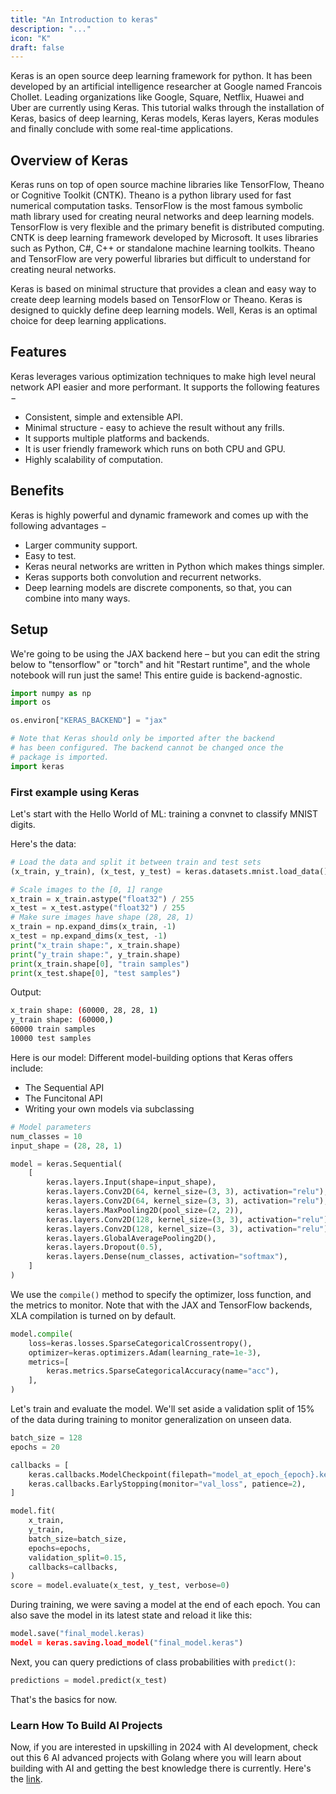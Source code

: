 ```yaml
---
title: "An Introduction to keras"
description: "..."
icon: "K"
draft: false
---
```


Keras is an open source deep learning framework for python. It has been developed by an artificial intelligence researcher at Google named Francois Chollet. Leading organizations like Google, Square, Netflix, Huawei and Uber are currently using Keras. This tutorial walks through the installation of Keras, basics of deep learning, Keras models, Keras layers, Keras modules and finally conclude with some real-time applications.

## Overview of Keras

Keras runs on top of open source machine libraries like TensorFlow, Theano or Cognitive Toolkit (CNTK). Theano is a python library used for fast numerical computation tasks. TensorFlow is the most famous symbolic math library used for creating neural networks and deep learning models. TensorFlow is very flexible and the primary benefit is distributed computing. CNTK is deep learning framework developed by Microsoft. It uses libraries such as Python, C#, C++ or standalone machine learning toolkits. Theano and TensorFlow are very powerful libraries but difficult to understand for creating neural networks.

Keras is based on minimal structure that provides a clean and easy way to create deep learning models based on TensorFlow or Theano. Keras is designed to quickly define deep learning models. Well, Keras is an optimal choice for deep learning applications.

## Features

Keras leverages various optimization techniques to make high level neural network API easier and more performant. It supports the following features −

- Consistent, simple and extensible API.
- Minimal structure - easy to achieve the result without any frills.
- It supports multiple platforms and backends.
- It is user friendly framework which runs on both CPU and GPU.
- Highly scalability of computation.

## Benefits

Keras is highly powerful and dynamic framework and comes up with the following advantages −

- Larger community support.
- Easy to test.
- Keras neural networks are written in Python which makes things simpler.
- Keras supports both convolution and recurrent networks.
- Deep learning models are discrete components, so that, you can combine into many ways.

## Setup

We're going to be using the JAX backend here – but you can edit the string below to "tensorflow" or "torch" and hit "Restart runtime", and the whole notebook will run just the same! This entire guide is backend-agnostic.

```python
import numpy as np
import os

os.environ["KERAS_BACKEND"] = "jax"

# Note that Keras should only be imported after the backend
# has been configured. The backend cannot be changed once the
# package is imported.
import keras
```

### First example using Keras

Let's start with the Hello World of ML: training a convnet to classify MNIST digits.

Here's the data:

```python
# Load the data and split it between train and test sets
(x_train, y_train), (x_test, y_test) = keras.datasets.mnist.load_data()

# Scale images to the [0, 1] range
x_train = x_train.astype("float32") / 255
x_test = x_test.astype("float32") / 255
# Make sure images have shape (28, 28, 1)
x_train = np.expand_dims(x_train, -1)
x_test = np.expand_dims(x_test, -1)
print("x_train shape:", x_train.shape)
print("y_train shape:", y_train.shape)
print(x_train.shape[0], "train samples")
print(x_test.shape[0], "test samples")
```

Output:

```bash
x_train shape: (60000, 28, 28, 1)
y_train shape: (60000,)
60000 train samples
10000 test samples
```

Here is our model:
Different model-building options that Keras offers include:

- The Sequential API
- The Funcitonal API
- Writing your own models via subclassing

```python
# Model parameters
num_classes = 10
input_shape = (28, 28, 1)

model = keras.Sequential(
    [
        keras.layers.Input(shape=input_shape),
        keras.layers.Conv2D(64, kernel_size=(3, 3), activation="relu"),
        keras.layers.Conv2D(64, kernel_size=(3, 3), activation="relu"),
        keras.layers.MaxPooling2D(pool_size=(2, 2)),
        keras.layers.Conv2D(128, kernel_size=(3, 3), activation="relu"),
        keras.layers.Conv2D(128, kernel_size=(3, 3), activation="relu"),
        keras.layers.GlobalAveragePooling2D(),
        keras.layers.Dropout(0.5),
        keras.layers.Dense(num_classes, activation="softmax"),
    ]
)
```

We use the `compile()` method to specify the optimizer, loss function, and the metrics to monitor. Note that with the JAX and TensorFlow backends, XLA compilation is turned on by default.

```python
model.compile(
    loss=keras.losses.SparseCategoricalCrossentropy(),
    optimizer=keras.optimizers.Adam(learning_rate=1e-3),
    metrics=[
        keras.metrics.SparseCategoricalAccuracy(name="acc"),
    ],
)
```

Let's train and evaluate the model. We'll set aside a validation split of 15% of the data during training to monitor generalization on unseen data.

```python
batch_size = 128
epochs = 20

callbacks = [
    keras.callbacks.ModelCheckpoint(filepath="model_at_epoch_{epoch}.keras"),
    keras.callbacks.EarlyStopping(monitor="val_loss", patience=2),
]

model.fit(
    x_train,
    y_train,
    batch_size=batch_size,
    epochs=epochs,
    validation_split=0.15,
    callbacks=callbacks,
)
score = model.evaluate(x_test, y_test, verbose=0)
```

During training, we were saving a model at the end of each epoch. You can also save the model in its latest state and reload it like this:

```python
model.save("final_model.keras)
model = keras.saving.load_model("final_model.keras")
```

Next, you can query predictions of class probabilities with `predict()`:

```python
predictions = model.predict(x_test)
```

That's the basics for now.

### Learn How To Build AI Projects

Now, if you are interested in upskilling in 2024 with AI development, check out this 6 AI advanced projects with Golang where you will learn about building with AI and getting the best knowledge there is currently. Here's the [link](https://akhilsharmatech.gumroad.com/l/zgxqq).
